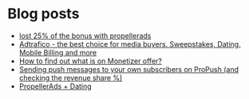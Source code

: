 # Blog posts
<!-- BLOG-POST-LIST:START -->
- [lost 25% of the bonus with propellerads](https://afflift.com/f/threads/lost-25-of-the-bonus-with-propellerads.10189/)
- [Adtrafico - the best choice for media buyers. Sweepstakes, Dating, Mobile Billing and more](https://afflift.com/f/threads/adtrafico-the-best-choice-for-media-buyers-sweepstakes-dating-mobile-billing-and-more.4312/)
- [How to find out what is on Monetizer offer?](https://afflift.com/f/threads/how-to-find-out-what-is-on-monetizer-offer.10187/)
- [Sending push messages to your own subscribers on ProPush &lpar;and checking the revenue share %&rpar;](https://afflift.com/f/threads/sending-push-messages-to-your-own-subscribers-on-propush-and-checking-the-revenue-share.10040/)
- [PropellerAds + Dating](https://afflift.com/f/threads/propellerads-dating.10188/)
<!-- BLOG-POST-LIST:END -->

